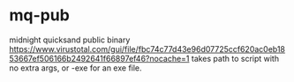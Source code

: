 # mq-pub
midnight quicksand public binary
https://www.virustotal.com/gui/file/fbc74c77d43e96d07725ccf620ac0eb1853667ef506166b2492641f66897ef46?nocache=1
takes path to script with no extra args, or -exe for an exe file.
